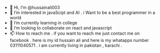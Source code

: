 - 👋 Hi, I’m @hussainali003
- 👀 I’m interested in javaScipt and AI . i Want to be a best programmer in a world
- 🌱 I’m currently learning  in college 
- 💞️ I’m looking to collaborate on react and javascript 
- 📫 How to reach me . if you want to reach me just contact me on facebook . here is my id hussain ali and here is my       whatapps number 03111040571 . i am currently living in pakistan , karachi . 
